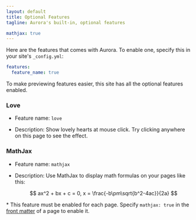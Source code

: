 ```yaml
---
layout: default
title: Optional Features
tagline: Aurora's built-in, optional features

mathjax: true
---
```


Here are the features that comes with Aurora. To enable one, specify this in your site's `_config.yml`:

```yml
features:
  feature_name: true
```

To make previewing features easier, this site has all the optional features enabled.

### Love

- Feature name: `love`

- Description: Show lovely hearts at mouse click. Try clicking anywhere on this page to see the effect.

### MathJax

- Feature name: `mathjax`

- Description: Use MathJax to display math formulas on your pages like this:

  $$
  ax^2 + bx + c = 0, x = \frac{-b\pm\sqrt{b^2-4ac}}{2a}
  $$

\* This feature must be enabled for each page. Specify `mathjax: true` in the [front matter](https://jekyllrb.com/docs/frontmatter) of a page to enable it.
